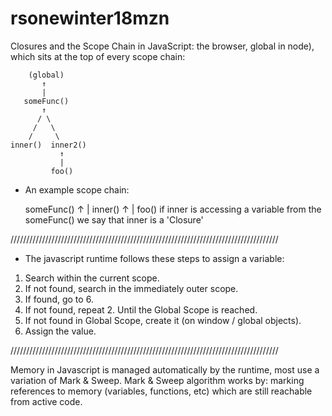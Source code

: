 # rsonewinter18mzn

Closures and the Scope Chain in JavaScript:
the browser, global in node), which sits at the top of every scope chain:

        (global)
           ↑
           |
       someFunc()
           ↑
          / \
         /   \
        /     \
    inner()  inner2()
               ↑
               |
             foo()


 - An example scope chain:

    someFunc()
        ↑
        |
     inner()
        ↑
        |
      foo() 
if inner is accessing a variable from the someFunc() we say that inner is a 'Closure'

/////////////////////////////////////////////////////////////////////////////////////
- The javascript runtime follows these steps to assign a variable:

 1) Search within the current scope.
 2) If not found, search in the immediately outer scope.
 3) If found, go to 6.
 4) If not found, repeat 2. Until the Global Scope is reached.
 5) If not found in Global Scope, create it (on window / global objects).
 6) Assign the value.
 
///////////////////////////////////////////////////////////////////////////////////// 

Memory in Javascript is managed automatically by the runtime, most use a variation of Mark & Sweep.
Mark & Sweep algorithm works by:
marking references to memory (variables, functions, etc) which are still
reachable from active code. 

